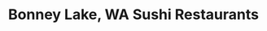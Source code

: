 ---
layout: city
title: Bonney Lake, WA Sushi Restaurants
permalink: /washington/bonney-lake/
stateAbbr: WA
stateName: Washington
cityName: Bonney Lake
---